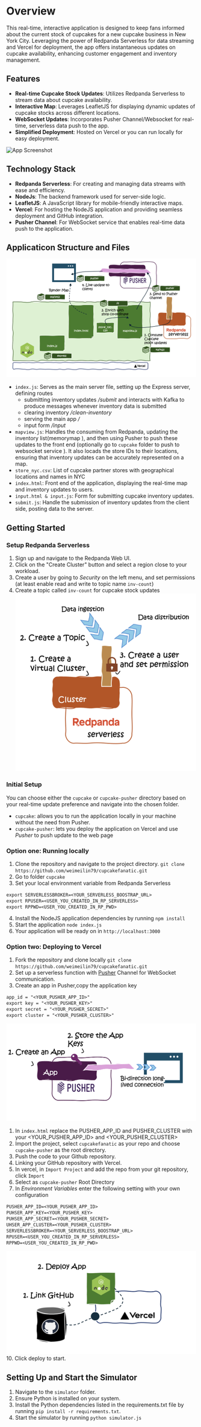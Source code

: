 # Overview

This real-time, interactive application is designed to keep fans informed about the current stock of cupcakes for a new cupcake business in New York City. Leveraging the power of Redpanda Serverless for data streaming and Vercel for deployment, the app offers instantaneous updates on cupcake availability, enhancing customer engagement and inventory management.

## Features

- __Real-time Cupcake Stock Updates__: Utilizes Redpanda Serverless to stream data about cupcake availability.
- __Interactive Map__: Leverages LeafletJS for displaying dynamic updates of cupcake stocks across different locations.
- __WebSocket Updates__: Incorporates Pusher Channel/Websocket for real-time, serverless data push to the app.
- __Simplified Deployment__: Hosted on Vercel or you can run locally for easy deployment.

![App Screenshot](img/theapp.png)

## Technology Stack

- **Redpanda Serverless**: For creating and managing data streams with ease and efficiency.
- **NodeJs**: The backend framework used for server-side logic.
- **LeafletJS**: A JavaScript library for mobile-friendly interactive maps.
- **Vercel**: For hosting the NodeJS application and providing seamless deployment and GitHub integration.
- **Pusher Channel**: For WebSocket service that enables real-time data push to the application.

## Applicaticon Structure and Files

![App structure Screenshot](img/cupcake-explained.png)

- `index.js`: Serves as the main server file, setting up the Express server, defining routes 
    - submitting inventory updates _/submit_ and interacts with Kafka to produce messages whenever inventory data is submitted
    - clearing inventory _/clean-inventory_ 
    - serving the main app _/_ 
    - input form _/input_
- `mapview.js`: Handles the consuming from Redpanda, updating the inventory list(memorymap ), and then using Pusher to push these updates to the front end (optionally go to `cupcake` folder to push to websocket service ). It also locads the store IDs to their locations, ensuring that inventory updates can be accurately represented on a map.
- `store_nyc.csv`: List of cupcake partner stores with geographical locations and names in NYC
- `index.html`: Front end of the application, displaying the real-time map and inventory updates to users.
- `input.html & input.js`: Form for submitting cupcake inventory updates.
- `submit.js`: Handle the submission of inventory updates from the client side, posting data to the server.
 

## Getting Started

### Setup Redpanda Serverless

1. Sign up and navigate to the Redpanda Web UI.
2. Click on the "Create Cluster" button and select a region close to your workload.
3. Create a user by going to *Security* on the left menu, and set permissions (at least enable read and write to topic name `inv-count`)
4. Create a topic called  `inv-count` for cupcake stock updates
![Redpanda Serverless steps](img/serverless.png)

### Initial Setup
You can choose either the `cupcake` or `cupcake-pusher` directory based on your real-time update preference and navigate into the chosen folder.
- `cupcake`: allows you to run the application locally in your machine without the need from Pusher.
- `cupcake-pusher`: lets you deploy the application on Vercel and use *Pusher* to push update to the web page 



### Option one: Running locally
1. Clone the repository and navigate to the project directory. `git clone https://github.com/weimeilin79/cupcakefanatic.git`
2. Go to folder `cupcake`
3. Set your local environment variable from Redpanda Serverless
```
export SERVERLESSBROKER=<YOUR_SERVERLESS_BOOSTRAP_URL>
export RPUSER=<USER_YOU_CREATED_IN_RP_SERVERLESS>
export RPPWD=<USER_YOU_CREATED_IN_RP_PWD>
```
4. Install the NodeJS application dependencies by running  `npm install`
5. Start the application `node index.js`
6. Your application will be ready on in `http://localhost:3000`


### Option two: Deploying to Vercel
1. Fork the repository and clone locally `git clone https://github.com/weimeilin79/cupcakefanatic.git`
2. Set up a serverless function with [Pusher](https://pusher.com/channels/) Channel for WebSocket communication.
3. Create an app in Pusher,copy the application key 
```
app_id = "<YOUR_PUSHER_APP_ID>"
export key = "<YOUR_PUSHER_KEY>"
export secret = "<YOUR_PUSHER_SECRET>"
export cluster = "<YOUR_PUSHER_CLUSTER>"
```
![Pusher step](img/pusher.png)

1. In `index.html` replace the PUSHER_APP_ID and PUSHER_CLUSTER with your <YOUR_PUSHER_APP_ID> and <YOUR_PUSHER_CLUSTER>
2. Import the project, select `cupcakefanatic` as your repo and choose `cupcake-pusher` as the root directory.
3. Push the code to your Github repository.
4. Linking your GitHub repository with Vercel.
5. In vercel, in `Import Project` and add the repo from your git repository, click `Import`
8. Select as `cupcake-pusher` Root Directory  
9. In *Environment Variables* enter the following setting with your own configuration
```
PUSHER_APP_ID=<YOUR_PUSHER_APP_ID>
PUHSER_APP_KEY=<YOUR_PUSHER_KEY>
PUHSER_APP_SECRET=<YOUR_PUSHER_SECRET>
UHSER_APP_CLUSTER=<YOUR_PUSHER_CLUSTER>
SERVERLESSBROKER=<YOUR_SERVERLESS_BOOSTRAP_URL>
RPUSER=<USER_YOU_CREATED_IN_RP_SERVERLESS>
RPPWD=<USER_YOU_CREATED_IN_RP_PWD>

```
![Pusher step](img/vercel.png)
10.  Click deploy to start.


## Setting Up and Start the Simulator
1. Navigate to the `simulator` folder.
2. Ensure Python is installed on your system.
3. Install the Python dependencies listed in the requirements.txt file by running `pip install -r requirements.txt`.
4. Start the simulator by running `python simulator.js`
